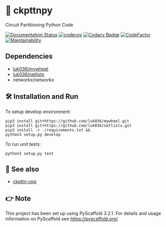 # 🔪 ckpttnpy

Circuit Partitioning Python Code

[![Documentation Status](https://readthedocs.org/projects/ckpttnpy/badge/?version=latest)](https://ckpttnpy.readthedocs.io/en/latest/?badge=latest)
[![codecov](https://codecov.io/gh/luk036/ckpttnpy/branch/master/graph/badge.svg)](https://codecov.io/gh/luk036/ckpttnpy)
[![Codacy Badge](https://api.codacy.com/project/badge/Grade/1c8b47586d12409e95c7c143b1fec7e8)](https://app.codacy.com/app/luk036/ckpttnpy?utm_source=github.com&utm_medium=referral&utm_content=luk036/ckpttnpy&utm_campaign=Badge_Grade_Dashboard)
[![CodeFactor](https://www.codefactor.io/repository/github/luk036/ckpttnpy/badge)](https://www.codefactor.io/repository/github/luk036/ckpttnpy)
[![Maintainability](https://api.codeclimate.com/v1/badges/2551a7289b83520b6cac/maintainability)](https://codeclimate.com/github/luk036/ckpttnpy/maintainability)

## Dependencies

- [luk036/mywheel](https://github.com/luk036/mywheel)
- [luk036/netlistx](https://github.com/luk036/netlistx)
- networkx/networkx

## 🛠️ Installation and Run

To setup develop environment:

    pip3 install git+https://github.com/luk036/mywheel.git
    pip3 install git+https://github.com/luk036/netlistx.git
    pip3 install -r ./requirements.txt &&
    python3 setup.py develop

To run unit tests:

    python3 setup.py test

## 👀 See also

- [ckpttn-cpp](https://github.com/luk036/ckpttn-cpp)

## 👉 Note

This project has been set up using PyScaffold 3.2.1. For details and usage
information on PyScaffold see <https://pyscaffold.org/>.

